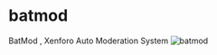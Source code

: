 # batmod
BatMod , Xenforo Auto Moderation System
![batmod](https://user-images.githubusercontent.com/106864876/186479860-91ec8454-83b0-44cf-8450-e45e1f34066e.png)
